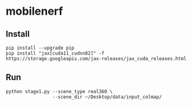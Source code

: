 # mobilenerf

## Install

```shell
pip install --upgrade pip
pip install "jax[cuda11_cudnn82]" -f https://storage.googleapis.com/jax-releases/jax_cuda_releases.html
```

## Run 

```shell
python stage1.py --scene_type real360 \
                 --scene_dir ~/Desktop/data/input_colmap/
```
